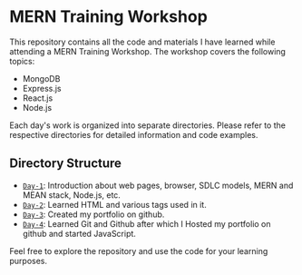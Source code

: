 # MERN Training Workshop

This repository contains all the code and materials I have learned while attending a MERN Training Workshop. The workshop covers the following topics:

- MongoDB
- Express.js
- React.js
- Node.js

Each day's work is organized into separate directories. Please refer to the respective directories for detailed information and code examples.

## Directory Structure

- <a href=/Day-1>`Day-1`</a>: Introduction about web pages, browser, SDLC models, MERN and MEAN stack, Node.js, etc.
- <a href=/Day-2>`Day-2`</a>: Learned HTML and various tags used in it.
- <a href=/Day-3>`Day-3`</a>: Created my portfolio on github.
- <a href=/Day-4>`Day-4`</a>: Learned Git and Github after which I Hosted my portfolio on github and started JavaScript.

Feel free to explore the repository and use the code for your learning purposes.